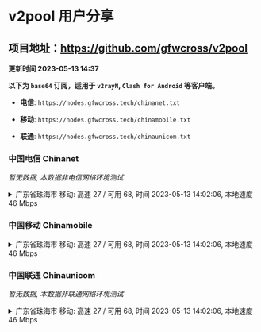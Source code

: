 # v2pool 用户分享
## 项目地址：<https://github.com/gfwcross/v2pool>
**更新时间 2023-05-13 14:37**


**以下为 `base64` 订阅，适用于 `v2rayN`, `Clash for Android` 等客户端。**

- **电信**: `https://nodes.gfwcross.tech/chinanet.txt`

- **移动**: `https://nodes.gfwcross.tech/chinamobile.txt`

- **联通**: `https://nodes.gfwcross.tech/chinaunicom.txt`


### 中国电信 Chinanet
<i>暂无数据, 本数据非电信网络环境测试</i>
<details><summary>广东省珠海市 移动: 高速 27 / 可用 68, 时间 2023-05-13 14:02:06, 本地速度 46 Mbps</summary><p>可用节点订阅：https://transfer.sh/2tPynX/running.txt<br>高速节点订阅：https://transfer.sh/S7GaDF/good.txt<br>低延迟节点订阅：https://transfer.sh/Vvohof/low_delay.txt</p></details>
<p></p>

### 中国移动 Chinamobile
<details><summary>广东省珠海市 移动: 高速 27 / 可用 68, 时间 2023-05-13 14:02:06, 本地速度 46 Mbps</summary><p>可用节点订阅：https://transfer.sh/2tPynX/running.txt<br>高速节点订阅：https://transfer.sh/S7GaDF/good.txt<br>低延迟节点订阅：https://transfer.sh/Vvohof/low_delay.txt</p></details>
<p></p>

### 中国联通 Chinaunicom
<i>暂无数据, 本数据非联通网络环境测试</i>
<details><summary>广东省珠海市 移动: 高速 27 / 可用 68, 时间 2023-05-13 14:02:06, 本地速度 46 Mbps</summary><p>可用节点订阅：https://transfer.sh/2tPynX/running.txt<br>高速节点订阅：https://transfer.sh/S7GaDF/good.txt<br>低延迟节点订阅：https://transfer.sh/Vvohof/low_delay.txt</p></details>
<p></p>